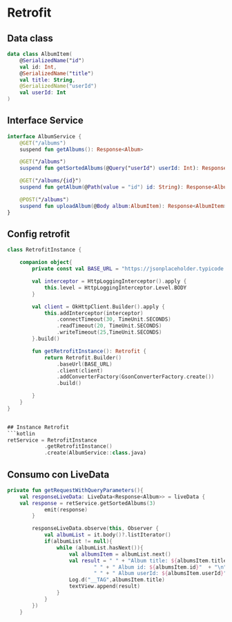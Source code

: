 # Retrofit

## Data class
```kotlin
data class AlbumItem(
    @SerializedName("id")
    val id: Int,
    @SerializedName("title")
    val title: String,
    @SerializedName("userId")
    val userId: Int
)
```

## Interface Service
```kotlin
interface AlbumService {
    @GET("/albums")
    suspend fun getAlbums(): Response<Album>

    @GET("/albums")
    suspend fun getSortedAlbums(@Query("userId") userId: Int): Response<Album>

    @GET("/albums/{id}")
    suspend fun getAlbum(@Path(value = "id") id: String): Response<AlbumItem>

    @POST("/albums")
    suspend fun uploadAlbum(@Body album:AlbumItem): Response<AlbumItem>
}
```

## Config retrofit
```kotlin
class RetrofitInstance {

    companion object{
        private const val BASE_URL = "https://jsonplaceholder.typicode.com/"

        val interceptor = HttpLoggingInterceptor().apply {
            this.level = HttpLoggingInterceptor.Level.BODY
        }

        val client = OkHttpClient.Builder().apply {
            this.addInterceptor(interceptor)
                .connectTimeout(30, TimeUnit.SECONDS)
                .readTimeout(20, TimeUnit.SECONDS)
                .writeTimeout(25,TimeUnit.SECONDS)
        }.build()

        fun getRetrofitInstance(): Retrofit {
            return Retrofit.Builder()
                .baseUrl(BASE_URL)
                .client(client)
                .addConverterFactory(GsonConverterFactory.create())
                .build()

        }
    }
}


## Instance Retrofit 
```kotlin
retService = RetrofitInstance
            .getRetrofitInstance()
            .create(AlbumService::class.java)
```

## Consumo con LiveData
```kotlin
private fun getRequestWithQueryParameters(){
    val responseLiveData: LiveData<Response<Album>> = liveData {
    val response = retService.getSortedAlbums(3)
            emit(response)
        }

        responseLiveData.observe(this, Observer {
            val albumList = it.body()?.listIterator()
            if(albumList != null){
                while (albumList.hasNext()){
                    val albumsItem = albumList.next()
                    val result = " " + "Album title: ${albumsItem.title}" + " \n" +
                            " " + " Album id: ${albumsItem.id}"  + "\n" +
                            " " + " Album userId: ${albumsItem.userId}" + "\n\n"
                    Log.d("__TAG",albumsItem.title)
                    textView.append(result)
                }
            }
        })
    }
```



